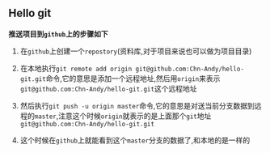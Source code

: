 ## Hello git

**推送项目到`github`上的步骤如下**

1. 在`github`上创建一个`repostory`(资料库,对于项目来说也可以做为项目目录)

2. 在本地执行`git remote add origin git@github.com:Chn-Andy/hello-git.git`命令,它的意思是添加一个远程地址,然后用`origin`来表示`git@github.com:Chn-Andy/hello-git.git`这个远程地址

3. 然后执行`git push -u origin master`命令,它的意思是对送当前分支数据到远程的`master`,注意这个时候`origin`就表示的是上面那个`git`地址`git@github.com:Chn-Andy/hello-git.git`

4. 这个时候在`github`上就能看到这个`master`分支的数据了,和本地的是一样的


